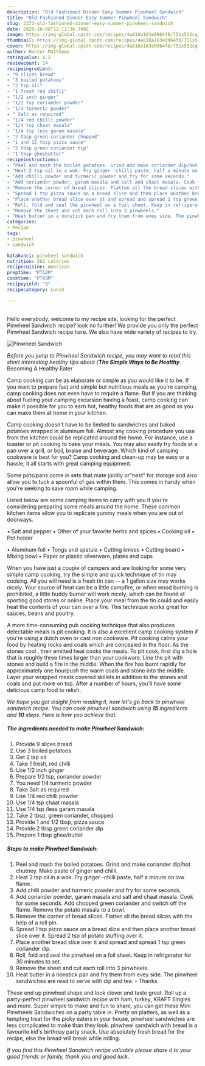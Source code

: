 ```yaml
---
description: "Old Fashioned Dinner Easy Summer Pinwheel Sandwich"
title: "Old Fashioned Dinner Easy Summer Pinwheel Sandwich"
slug: 3373-old-fashioned-dinner-easy-summer-pinwheel-sandwich
date: 2020-10-06T12:11:36.799Z
image: https://img-global.cpcdn.com/recipes/4a818a163e0964f8/751x532cq70/pinwheel-sandwich-recipe-main-photo.jpg
thumbnail: https://img-global.cpcdn.com/recipes/4a818a163e0964f8/751x532cq70/pinwheel-sandwich-recipe-main-photo.jpg
cover: https://img-global.cpcdn.com/recipes/4a818a163e0964f8/751x532cq70/pinwheel-sandwich-recipe-main-photo.jpg
author: Hunter Matthews
ratingvalue: 4.2
reviewcount: 14
recipeingredient:
- "9 slices bread"
- "3 boiled potatoes"
- "2 tsp oil"
- "1 fresh red chilli"
- "1/2 inch ginger"
- "1/2 tsp coriander powder"
- "1/4 turmeric powder"
- " Salt as required"
- "1/4 red chilli powder"
- "1/4 tsp chaat masala"
- "1/4 tsp less garam masala"
- "2 tbsp green coriander chopped"
- "1 and 12 tbsp pizza sauce"
- "2 tbsp green coriander dip"
- "1 tbsp gheebutter"
recipeinstructions:
- "Peel and mash the boiled potatoes. Grind and make coriander dip/hot chutney. Make paste of ginger and chilli."
- "Heat 2 tsp oil in a wok. Fry ginger -chilli paste, half a minute on low flame."
- "Add chilli powder and turmeric powder and fry for some seconds."
- "Add coriander powder, garam masala and salt and chaat masala. Cook for some seconds. Add chopped green coriander and switch off the flame. Remove the potato masala to a bowl."
- "Remove the corner of bread slices. Flatten all the bread slices with the help of a roll pin."
- "Spread 1 tsp pizza sauce on a bread slice and then place another bread slice over it. Spread 2 tsp of potato stuffing over it."
- "Place another bread slice over it and spread and spread 1 tsp green coriander dip."
- "Roll, fold and seal the pinwheel on a foil sheet. Keep in refrigerator for 30 minutes to set."
- "Remove the sheet and cut each roll into 3 pinwheels."
- "Heat butter in a nonstick pan and fry them from evey side. The pinwheel sandwiches are read to serve with dip and tea. Thanks"
categories:
- Recipe
tags:
- pinwheel
- sandwich

katakunci: pinwheel sandwich 
nutrition: 262 calories
recipecuisine: American
preptime: "PT12M"
cooktime: "PT43M"
recipeyield: "3"
recipecategory: Lunch

---
```

<br>
Hello everybody, welcome to my recipe site, looking for the perfect Pinwheel Sandwich recipe? look no further! We provide you only the perfect Pinwheel Sandwich recipe here. We also have wide variety of recipes to try.
<br>


![Pinwheel Sandwich](https://img-global.cpcdn.com/recipes/4a818a163e0964f8/751x532cq70/pinwheel-sandwich-recipe-main-photo.jpg)

<i>Before you jump to Pinwheel Sandwich recipe, you may want to read this short interesting healthy tips about {<strong>The Simple Ways to Be Healthy</strong>.</i>
Becoming A Healthy Eater

    
Camp cooking can be as elaborate or simple as you would like it to be. If you want to prepare fast and simple but nutritious meals as you're camping, camp cooking does not even have to require a flame. But if you are thinking about fueling your camping excursion having a feast, camp cooking can make it possible for you to earn hot, healthy foods that are as good as you can make them at home in your kitchen.

Camp cooking doesn't have to be limited to sandwiches and baked potatoes wrapped in aluminum foil.  Almost any cooking procedure you use from the kitchen could be replicated around the home. For instance, use a toaster or pit cooking to bake your meals. You may also easily fry foods at a pan over a grill, or boil, braise and beverage. Which kind of camping cookware is best for you? Camp cooking and clean-up may be easy or a hassle, it all starts with great camping equipment.

Some pots/pans come in sets that mate jointly or"nest" for storage and also allow you to tuck a spoonful of gas within them. This comes in handy when you're seeking to save room while camping.

Listed below are some camping items to carry with you if you're considering preparing some meals around the home. These common kitchen items allow you to replicate yummy meals when you are out of doorways.

• Salt and pepper
• Other of your favorite herbs and spices
• Cooking oil
• Pot holder

• Aluminum foil
• Tongs and spatula
• Cutting knives
• Cutting board
• Mixing bowl
• Paper or plastic silverware, plates and cups

When you have just a couple of campers and are looking for some very simple camp cooking, try the simple and quick technique of tin may cooking. All you will need is a fresh tin can -- a 1 gallon size may works nicely. Your source of heat can be a little campfire, or when wood burning is prohibited, a little buddy burner will work nicely, which can be found at sporting good stores or online. Place your meal from the tin could and easily heat the contents of your can over a fire.  This technique works great for sauces, beans and poultry.

A more time-consuming pub cooking technique that also produces delectable meals is pit cooking.  It is also a excellent camp cooking system if you're using a dutch oven or cast iron cookware. Pit cooking calms your food by heating rocks and coals which are concealed in the floor. As the stones cool , their emitted heat cooks the meals. To pit cook, first dig a hole that is roughly three times larger than your cookware. Line the pit with stones and build a fire in the middle. When the fire has burnt rapidly for approximately one hourpush the warm coals and stone into the middle. Layer your wrapped meals covered skillets in addition to the stones and coals and put more on top. After a number of hours, you'll have some delicious camp food to relish.


<i>We hope you got insight from reading it, now let's go back to pinwheel sandwich recipe. You can cook pinwheel sandwich using <strong>15</strong> ingredients and <strong>10</strong> steps. Here is how you achieve that.
</i>

##### The ingredients needed to make Pinwheel Sandwich:

1. Provide 9 slices bread
1. Use 3 boiled potatoes
1. Get 2 tsp oil
1. Take 1 fresh, red chilli
1. Use 1/2 inch ginger
1. Prepare 1/2 tsp, coriander powder
1. You need 1/4 turmeric powder
1. Take  Salt as required
1. Use 1/4 red chilli powder
1. Use 1/4 tsp chaat masala
1. Use 1/4 tsp /less garam masala
1. Take 2 tbsp, green coriander, chopped
1. Provide 1 and 1/2 tbsp, pizza sauce
1. Provide 2 tbsp green coriander dip
1. Prepare 1 tbsp ghee/butter


##### Steps to make Pinwheel Sandwich:

1. Peel and mash the boiled potatoes. Grind and make coriander dip/hot chutney. Make paste of ginger and chilli.
1. Heat 2 tsp oil in a wok. Fry ginger -chilli paste, half a minute on low flame.
1. Add chilli powder and turmeric powder and fry for some seconds.
1. Add coriander powder, garam masala and salt and chaat masala. Cook for some seconds. Add chopped green coriander and switch off the flame. Remove the potato masala to a bowl.
1. Remove the corner of bread slices. Flatten all the bread slices with the help of a roll pin.
1. Spread 1 tsp pizza sauce on a bread slice and then place another bread slice over it. Spread 2 tsp of potato stuffing over it.
1. Place another bread slice over it and spread and spread 1 tsp green coriander dip.
1. Roll, fold and seal the pinwheel on a foil sheet. Keep in refrigerator for 30 minutes to set.
1. Remove the sheet and cut each roll into 3 pinwheels.
1. Heat butter in a nonstick pan and fry them from evey side. The pinwheel sandwiches are read to serve with dip and tea. - Thanks


These end up pinwheel shape and look clever and taste great. Roll up a party-perfect pinwheel sandwich recipe with ham, turkey, KRAFT Singles and more. Super simple to make and fun to share, you can get these Mini Pinwheels Sandwiches on a party table in. Pretty on platters, as well as a tempting treat for the picky eaters in your house, pinwheel sandwiches are less complicated to make than they look. pinwheel sandwich with bread is a favourite kid&#39;s birthday party snack. Use absolutely fresh bread for the recipe, else the bread will break while rolling. 

<i>If you find this Pinwheel Sandwich recipe valuable please share it to your good friends or family, thank you and good luck.</i>
